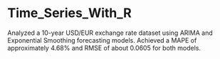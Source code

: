 # Time_Series_With_R
Analyzed a 10-year USD/EUR exchange rate dataset using ARIMA and Exponential Smoothing forecasting models. Achieved a MAPE of approximately 4.68% and RMSE of about 0.0605 for both models.
